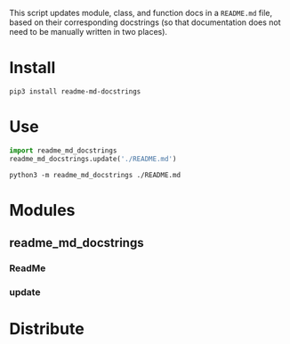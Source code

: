 This script updates module, class, and function docs in a `README.md` file,
based on their corresponding docstrings (so that documentation does not need to
be manually written in two places).

# Install

```shell script
pip3 install readme-md-docstrings
```

# Use

```python
import readme_md_docstrings
readme_md_docstrings.update('./README.md')
```

```shell script
python3 -m readme_md_docstrings ./README.md
```

# Modules

## readme_md_docstrings

### ReadMe

### update

# Distribute